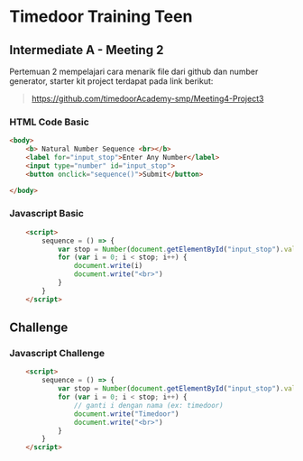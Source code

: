 # Timedoor Training Teen
## Intermediate A - Meeting 2

Pertemuan 2 mempelajari cara menarik file dari github dan number generator, starter kit project terdapat pada link berikut:

>https://github.com/timedoorAcademy-smp/Meeting4-Project3



###  HTML Code Basic

```html
<body>
    <b> Natural Number Sequence <br></b>
    <label for="input_stop">Enter Any Number</label>
    <input type="number" id="input_stop">
    <button onclick="sequence()">Submit</button>

</body>
```

### Javascript Basic
```html
    <script>
        sequence = () => {
            var stop = Number(document.getElementById("input_stop").value)
            for (var i = 0; i < stop; i++) {
                document.write(i)
                document.write("<br>")
            }
        }
    </script>
```

## Challenge



### Javascript Challenge
```html
    <script>
        sequence = () => {
            var stop = Number(document.getElementById("input_stop").value)
            for (var i = 0; i < stop; i++) {
                // ganti i dengan nama (ex: timedoor)
                document.write("Timedoor") 
                document.write("<br>")
            }
        }
    </script>
```

